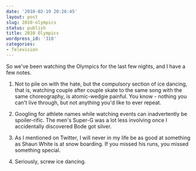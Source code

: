 ```yaml
---
date: '2010-02-19 20:26:45'
layout: post
slug: 2010-olympics
status: publish
title: 2010 Olympics
wordpress_id: '318'
categories:
- Television
---
```


So we've been watching the Olympics for the last few nights, and I have a few notes. 

1) Not to pile on with the hate, but the compulsory section of ice dancing, that is, watching couple after couple skate to the same song with the same choreography, is atomic-wedgie painful.   You know - nothing you can't live through, but not anything you'd like to ever repeat.

2) Googling for athlete names while watching events can inadvertently be spoiler-rific. The men's Super-G was a lot less involving once I accidentally discovered Bode got silver.

3) As I mentioned on Twitter, I will never in my life be as good at something as Shaun White is at snow boarding. If you missed his runs, you missed something special. 

4) Seriously, screw ice dancing.     
